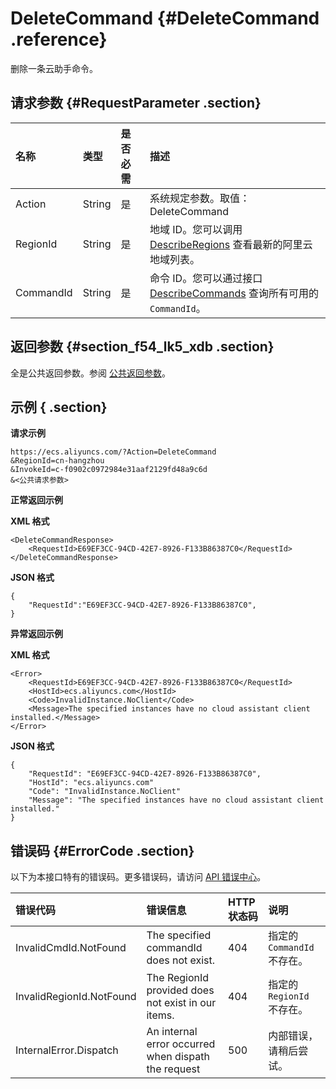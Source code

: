 # DeleteCommand {#DeleteCommand .reference}

删除一条云助手命令。

## 请求参数 {#RequestParameter .section}

|名称|类型|是否必需|描述|
|:-|:-|:---|:-|
|Action|String|是|系统规定参数。取值：DeleteCommand|
|RegionId|String|是|地域 ID。您可以调用 [DescribeRegions](cn.zh-CN/API参考/地域/DescribeRegions.md#) 查看最新的阿里云地域列表。|
|CommandId|String|是|命令 ID。您可以通过接口 [DescribeCommands](cn.zh-CN/API参考/云助手/DescribeCommands.md#) 查询所有可用的 `CommandId`。|

## 返回参数 {#section_f54_lk5_xdb .section}

全是公共返回参数。参阅 [公共返回参数](cn.zh-CN/API参考/HTTP调用方式/公共参数.md#commonResponseParameters)。

## 示例 { .section}

**请求示例** 

```
https://ecs.aliyuncs.com/?Action=DeleteCommand
&RegionId=cn-hangzhou
&InvokeId=c-f0902c0972984e31aaf2129fd48a9c6d
&<公共请求参数>
```

**正常返回示例** 

**XML 格式**

```
<DeleteCommandResponse>
    <RequestId>E69EF3CC-94CD-42E7-8926-F133B86387C0</RequestId>
</DeleteCommandResponse>
```

**JSON 格式** 

```
{
    "RequestId":"E69EF3CC-94CD-42E7-8926-F133B86387C0",
}
```

**异常返回示例** 

**XML 格式**

```
<Error>
    <RequestId>E69EF3CC-94CD-42E7-8926-F133B86387C0</RequestId>
    <HostId>ecs.aliyuncs.com</HostId>
    <Code>InvalidInstance.NoClient</Code>
    <Message>The specified instances have no cloud assistant client installed.</Message>
</Error>
```

**JSON 格式** 

```
{
    "RequestId": "E69EF3CC-94CD-42E7-8926-F133B86387C0",
    "HostId": "ecs.aliyuncs.com"
    "Code": "InvalidInstance.NoClient"
    "Message": "The specified instances have no cloud assistant client installed."
}
```

## 错误码 {#ErrorCode .section}

以下为本接口特有的错误码。更多错误码，请访问 [API 错误中心](https://error-center.aliyun.com/status/product/Ecs)。

|错误代码|错误信息|HTTP 状态码|说明|
|:---|:---|:-------|:-|
|InvalidCmdId.NotFound|The specified commandId does not exist.|404|指定的 `CommandId` 不存在。|
|InvalidRegionId.NotFound|The RegionId provided does not exist in our items.|404|指定的 `RegionId` 不存在。|
|InternalError.Dispatch|An internal error occurred when dispath the request|500|内部错误，请稍后尝试。|

